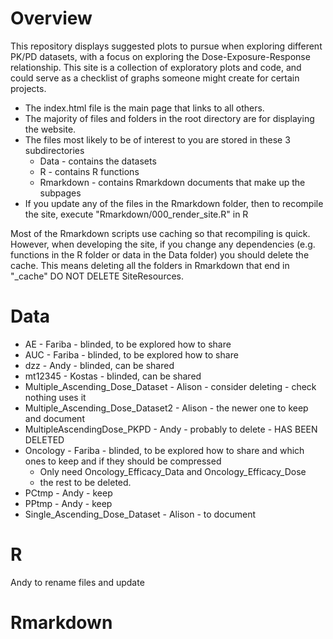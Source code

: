 # Overview

This repository displays suggested plots to pursue when exploring different PK/PD datasets, with a focus on exploring the Dose-Exposure-Response relationship. This site is a collection of exploratory plots and code, and could serve as a checklist of graphs someone might create for certain projects.

* The index.html file is the main page that links to all others.
* The majority of files and folders in the root directory are for displaying the website.
* The files most likely to be of interest to you are stored in these 3 subdirectories
    * Data       - contains the datasets
    * R          - contains R functions  
    * Rmarkdown  - contains Rmarkdown documents that make up the subpages
* If you update any of the files in the Rmarkdown folder, then to recompile the site, execute "Rmarkdown/000_render_site.R" in R

Most of the Rmarkdown scripts use caching so that recompiling is quick.  However, when developing the site, if you change any dependencies (e.g. functions in the R folder or data in the Data folder) you should delete the cache.  This means deleting all the folders in Rmarkdown that end in "_cache"  DO NOT DELETE SiteResources.

# Data
* AE      - Fariba - blinded, to be explored how to share
* AUC     - Fariba - blinded, to be explored how to share
* dzz     - Andy   - blinded, can be shared
* mt12345 - Kostas - blinded, can be shared
* Multiple_Ascending_Dose_Dataset - Alison - consider deleting - check nothing uses it
* Multiple_Ascending_Dose_Dataset2 - Alison - the newer one to keep and document
* MultipleAscendingDose_PKPD - Andy - probably to delete - HAS BEEN DELETED
* Oncology - Fariba - blinded, to be explored how to share and which ones to keep and if they should be compressed
    * Only need Oncology_Efficacy_Data and Oncology_Efficacy_Dose
    * the rest to be deleted.
* PCtmp - Andy - keep
* PPtmp - Andy - keep
* Single_Ascending_Dose_Dataset - Alison - to document

# R
Andy to rename files and update

# Rmarkdown
